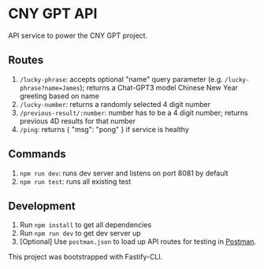 # CNY GPT API

API service to power the CNY GPT project.

## Routes

1. `/lucky-phrase`: accepts optional "name" query parameter (e.g. `/lucky-phrase?name=James`); returns a Chat-GPT3 model Chinese New Year greeting based on name
2. `/lucky-number`: returns a randomly selected 4 digit number
3. `/previous-result/:number`: number has to be a 4 digit number; returns previous 4D results for that number
4. `/ping`: returns { "msg": "pong" } if service is healthy

## Commands

1. `npm run dev`: runs dev server and listens on port 8081 by default
2. `npm run test`: runs all existing test

## Development

1. Run `npm install` to get all dependencies
2. Run `npm run dev` to get dev server up
3. [Optional] Use `postman.json` to load up API routes for testing in [Postman](https://www.postman.com/).

This project was bootstrapped with Fastify-CLI.
